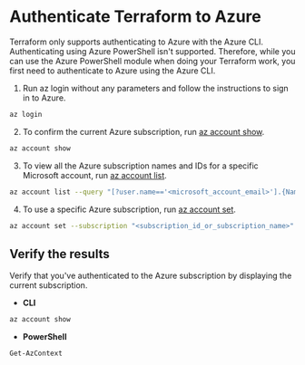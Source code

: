 # Authenticate Terraform to Azure

Terraform only supports authenticating to Azure with the Azure CLI. Authenticating using Azure PowerShell isn't supported. Therefore, while you can use the Azure PowerShell module when doing your Terraform work, you first need to authenticate to Azure using the Azure CLI.

1. Run az login without any parameters and follow the instructions to sign in to Azure.

```sh
az login
```

2. To confirm the current Azure subscription, run [az account show](https://learn.microsoft.com/en-us/cli/azure/account#az-account-show).

```sh
az account show
```

3. To view all the Azure subscription names and IDs for a specific Microsoft account, run [az account list](https://learn.microsoft.com/en-us/cli/azure/account#az-account-list).

```sh
az account list --query "[?user.name=='<microsoft_account_email>'].{Name:name, ID:id, Default:isDefault}" --output Table
```

4. To use a specific Azure subscription, run [az account set](https://learn.microsoft.com/en-us/cli/azure/account#az-account-set).

```sh
az account set --subscription "<subscription_id_or_subscription_name>"
```

## Verify the results

Verify that you've authenticated to the Azure subscription by displaying the current subscription.

- **CLI**

```sh
az account show
```

- **PowerShell**

```sh
Get-AzContext
```
